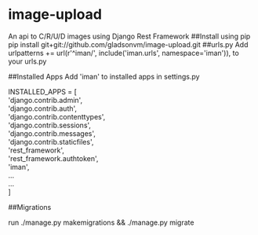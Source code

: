 # image-upload
An api to C/R/U/D images using Django Rest Framework
##Install using pip
pip install git+git://github.com/gladsonvm/image-upload.git
##urls.py
Add
urlpatterns += url(r'^iman/', include('iman.urls', namespace='iman')),
 to your urls.py

##Installed Apps
Add
'iman' to installed apps in settings.py


INSTALLED_APPS = [ <br/>
    'django.contrib.admin', <br/>
    'django.contrib.auth',<br/>
    'django.contrib.contenttypes',<br/>
    'django.contrib.sessions',<br/>
    'django.contrib.messages',<br/>
    'django.contrib.staticfiles',<br/>
    'rest_framework',<br/>
    'rest_framework.authtoken',<br/>
    'iman',<br/>
    ...<br/>
    ...<br/>
]<br/>

##Migrations

run ./manage.py makemigrations && ./manage.py migrate